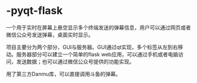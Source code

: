 # -pyqt-flask
一个用于实时在屏幕上悬空显示多个终端发送的弹幕信息，用户可以通过网页或者微信公众号发送弹幕，桌面实时显示。

项目主要分为两个部分，GUI与服务器。GUI通过qt实现，多个标签从左到右移动。服务器部分可以建立一个简单的flask web应用，可以通过手机或者电脑访问，发送数据；也可以通过微信公众号提供的功能实现。

用了第三方Danmu库，可以直接调用斗鱼的弹幕。
